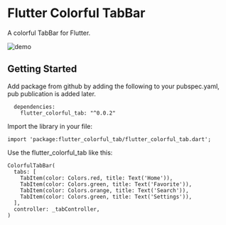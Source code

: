 # Flutter Colorful TabBar

A colorful TabBar for Flutter.

![demo](https://raw.githubusercontent.com/datdescartes/flutter_colorful_tab/master/demo.gif)

## Getting Started

Add package from github by adding the following to your pubspec.yaml, pub publication is added later.
````
  dependencies:
    flutter_colorful_tab: "^0.0.2"
````

Import the library in your file:
````
import 'package:flutter_colorful_tab/flutter_colorful_tab.dart';
````

Use the flutter_colorful_tab like this: 
````
ColorfulTabBar(
  tabs: [
    TabItem(color: Colors.red, title: Text('Home')),
    TabItem(color: Colors.green, title: Text('Favorite')),
    TabItem(color: Colors.orange, title: Text('Search')),
    TabItem(color: Colors.green, title: Text('Settings')),
  ],
  controller: _tabController,
)
````